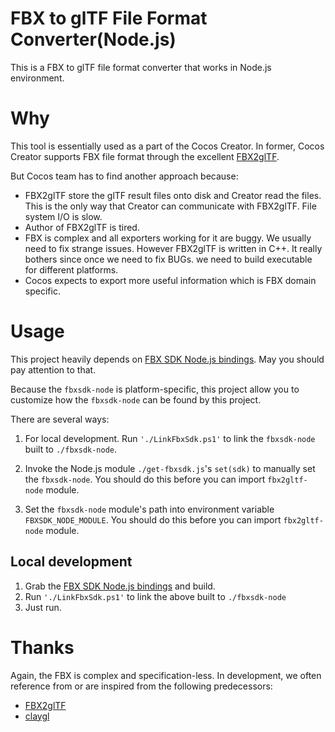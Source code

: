 

# FBX to glTF File Format Converter(Node.js)

This is a FBX to glTF file format converter that works in Node.js environment.

# Why

This tool is essentially used as a part of the Cocos Creator.
In former, Cocos Creator supports FBX file format through the excellent [FBX2glTF](https://github.com/facebookincubator/FBX2glTF).

But Cocos team has to find another approach because:
- FBX2glTF store the glTF result files onto disk and Creator read the files. This is the only way that Creator can communicate with FBX2glTF.
  File system I/O is slow.
- Author of FBX2glTF is tired.
- FBX is complex and all exporters working for it are buggy. We usually need to fix strange issues.
  However FBX2glTF is written in C++. It really bothers since once we need to fix BUGs. we need to build executable for different platforms. 
- Cocos expects to export more useful information which is FBX domain specific.

# Usage

This project heavily depends on [FBX SDK Node.js bindings](https://github.com/cocos-creator/fbxsdk-node). May you should pay attention to that.

Because the `fbxsdk-node` is platform-specific, this project allow you to customize how the `fbxsdk-node` can be found by this project.

There are several ways:

1. For local development. Run `'./LinkFbxSdk.ps1'` to link the `fbxsdk-node` built to `./fbxsdk-node`.

2. Invoke the Node.js module `./get-fbxsdk.js`'s `set(sdk)` to manually set the `fbxsdk-node`. You should do this before you can import `fbx2gltf-node` module.

3. Set the `fbxsdk-node` module's path into environment variable `FBXSDK_NODE_MODULE`. You should do this before you can import `fbx2gltf-node` module.

## Local development

1. Grab the [FBX SDK Node.js bindings](https://github.com/cocos-creator/fbxsdk-node) and build.
2. Run `'./LinkFbxSdk.ps1'` to link the above built to `./fbxsdk-node`
3. Just run.

# Thanks

Again, the FBX is complex and specification-less. In development, we often reference from or are inspired from the following predecessors:

- [FBX2glTF](https://github.com/facebookincubator/FBX2glTF)
- [claygl](https://github.com/pissang/claygl)
